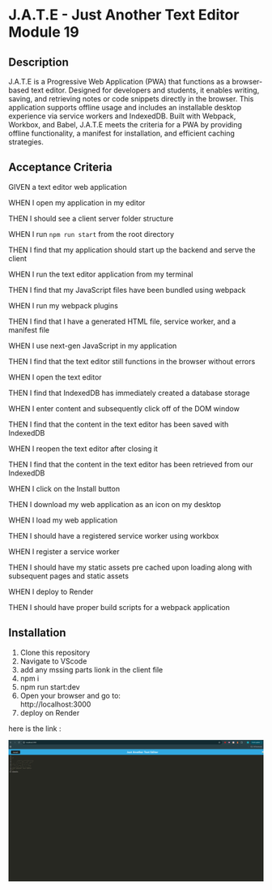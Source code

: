 #  J.A.T.E - Just Another Text Editor  Module 19 


##  Description

J.A.T.E is a Progressive Web Application (PWA) that functions as a browser-based text editor. Designed for developers and students, it enables writing, saving, and retrieving notes or code snippets directly in the browser. This application supports offline usage and includes an installable desktop experience via service workers and IndexedDB. Built with Webpack, Workbox, and Babel, J.A.T.E meets the criteria for a PWA by providing offline functionality, a manifest for installation, and efficient caching strategies.



## Acceptance Criteria

GIVEN a text editor web application

WHEN I open my application in my editor

THEN I should see a client server folder structure

WHEN I run `npm run start` from the root directory

THEN I find that my application should start up the backend and serve the client

WHEN I run the text editor application from my terminal

THEN I find that my JavaScript files have been bundled using webpack

WHEN I run my webpack plugins

THEN I find that I have a generated HTML file, service worker, and a manifest file

WHEN I use next-gen JavaScript in my application

THEN I find that the text editor still functions in the browser without errors

WHEN I open the text editor

THEN I find that IndexedDB has immediately created a database storage

WHEN I enter content and subsequently click off of the DOM window

THEN I find that the content in the text editor has been saved with IndexedDB

WHEN I reopen the text editor after closing it

THEN I find that the content in the text editor has been retrieved from our IndexedDB

WHEN I click on the Install button

THEN I download my web application as an icon on my desktop

WHEN I load my web application

THEN I should have a registered service worker using workbox

WHEN I register a service worker

THEN I should have my static assets pre cached upon loading along with subsequent pages and static assets

WHEN I deploy to Render

THEN I should have proper build scripts for a webpack application

##  Installation

1. Clone this repository  
2. Navigate to VScode
3. add any mssing parts lionk in the client file
4. npm i 
5. npm run start:dev
6. Open your browser and go to:  
http://localhost:3000
7. deploy on Render

here is the link : 


![alt text](photo/image.png) 